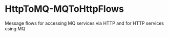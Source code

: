 # HttpToMQ-MQToHttpFlows

Message flows for accessing MQ services via HTTP and for HTTP services using MQ
